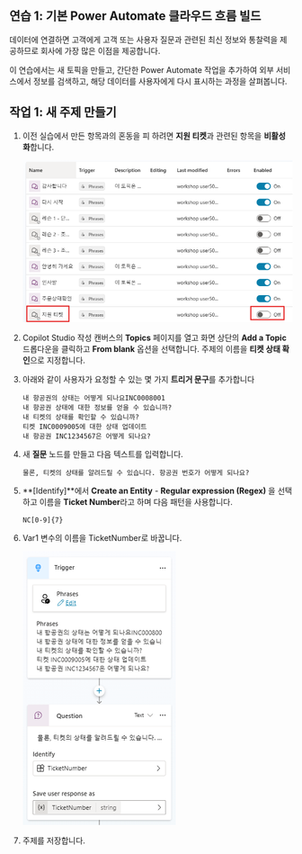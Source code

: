## 연습 1: 기본 Power Automate 클라우드 흐름 빌드 

 데이터에 연결하면 고객에게 고객 또는 사용자 질문과 관련된 최신 정보와
 통찰력을 제공하므로 회사에 가장 많은 이점을 제공합니다.

 이 연습에서는 새 토픽을 만들고, 간단한 Power Automate 작업을 추가하여
 외부 서비스에서 정보를 검색하고, 해당 데이터를 사용자에게 다시
 표시하는 과정을 살펴봅니다.

## 작업 1: 새 주제 만들기 

1.  이전 실습에서 만든 항목과의 혼동을 피 하려면 **지원 티켓**과 관련된 항목을 **비활성화**합니다.

    <img src="./images/image3.png">

2.  Copilot Studio 작성 캔버스의 **Topics** 페이지를 열고 화면 상단의
    **Add a Topic** 드롭다운을 클릭하고 **From blank** 옵션을 선택합니다.
    주제의 이름을 **티켓 상태 확인**으로 지정합니다.

3.  아래와 같이 사용자가 요청할 수 있는 몇 가지 **트리거 문구**를 추가합니다

    ```
    내 항공권의 상태는 어떻게 되나요INC0008001 
    내 항공권 상태에 대한 정보를 얻을 수 있습니까?
    내 티켓의 상태를 확인할 수 있습니까?
    티켓 INC0009005에 대한 상태 업데이트
    내 항공권 INC1234567은 어떻게 되나요?
    ```
                                                

4.  새 **질문** 노드를 만들고 다음 텍스트를 입력합니다.
    ```
    물론, 티켓의 상태를 알려드릴 수 있습니다. 항공권 번호가 어떻게 되나요?
    ```

6.  **\[Identify\]**에서 **Create an Entity** - **Regular expression (Regex)** 을 선택하고 이름을 **Ticket Number**라고 하며 다음 패턴을 사용합니다.
    ```
    NC[0-9]{7}
    ```

8.  Var1 변수의 이름을 TicketNumber로 바꿉니다.

    <img src="./images/image6.png">

9.  주제를 저장합니다.


